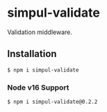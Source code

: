# simpul-validate

Validation middleware.

## Installation

```
$ npm i simpul-validate
```

### Node v16 Support

```
$ npm i simpul-validate@0.2.2
```
